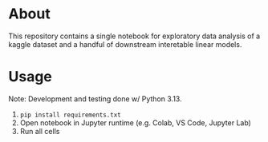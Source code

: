 # About 

This repository contains a single notebook for exploratory data analysis of a kaggle dataset and a handful of downstream interetable linear models. 

# Usage 

Note: Development and testing done w/ Python 3.13.

1. `pip install requirements.txt`
2. Open notebook in Jupyter runtime (e.g. Colab, VS Code, Jupyter Lab)
3. Run all cells 